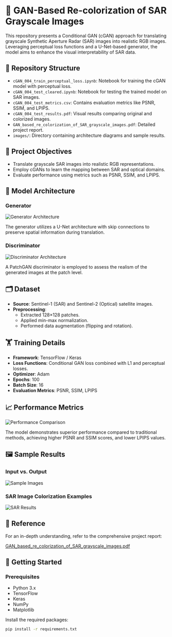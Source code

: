 # 🌈 GAN-Based Re-colorization of SAR Grayscale Images

This repository presents a Conditional GAN (cGAN) approach for translating grayscale Synthetic Aperture Radar (SAR) images into realistic RGB images. Leveraging perceptual loss functions and a U-Net-based generator, the model aims to enhance the visual interpretability of SAR data.

## 📁 Repository Structure

- `cGAN_004_train_perceptual_loss.ipynb`: Notebook for training the cGAN model with perceptual loss.
- `cGAN_004_test_cleared.ipynb`: Notebook for testing the trained model on SAR images.
- `cGAN_004_test_metrics.csv`: Contains evaluation metrics like PSNR, SSIM, and LPIPS.
- `cGAN_004_test_results.pdf`: Visual results comparing original and colorized images.
- `GAN_based_re_colorization_of_SAR_grayscale_images.pdf`: Detailed project report.
- `images/`: Directory containing architecture diagrams and sample results.

## 🎯 Project Objectives

- Translate grayscale SAR images into realistic RGB representations.
- Employ cGANs to learn the mapping between SAR and optical domains.
- Evaluate performance using metrics such as PSNR, SSIM, and LPIPS.

## 🧠 Model Architecture

### Generator

![Generator Architecture](images/generator.png)

The generator utilizes a U-Net architecture with skip connections to preserve spatial information during translation.

### Discriminator

![Discriminator Architecture](images/Discriminator.png)

A PatchGAN discriminator is employed to assess the realism of the generated images at the patch level.

## 🗂️ Dataset

- **Source**: Sentinel-1 (SAR) and Sentinel-2 (Optical) satellite images.
- **Preprocessing**:
  - Extracted 128×128 patches.
  - Applied min-max normalization.
  - Performed data augmentation (flipping and rotation).

## 🏋️ Training Details

- **Framework**: TensorFlow / Keras
- **Loss Functions**: Conditional GAN loss combined with L1 and perceptual losses.
- **Optimizer**: Adam
- **Epochs**: 100
- **Batch Size**: 16
- **Evaluation Metrics**: PSNR, SSIM, LPIPS

## 📈 Performance Metrics

![Performance Comparison](images/performance_comparison.png)

The model demonstrates superior performance compared to traditional methods, achieving higher PSNR and SSIM scores, and lower LPIPS values.

## 🖼️ Sample Results

### Input vs. Output

![Sample Images](images/sample_images.png)

### SAR Image Colorization Examples

![SAR Results](images/sar_image_results.png)

## 📄 Reference

For an in-depth understanding, refer to the comprehensive project report:

[GAN_based_re_colorization_of_SAR_grayscale_images.pdf](GAN_based_re_colorization_of_SAR_grayscale_images.pdf)

## 🚀 Getting Started

### Prerequisites

- Python 3.x
- TensorFlow
- Keras
- NumPy
- Matplotlib

Install the required packages:

```bash
pip install -r requirements.txt
